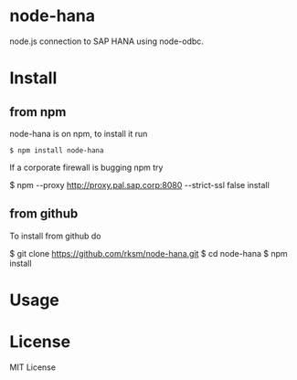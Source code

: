# node-hana

node.js connection to SAP HANA using node-odbc.

# Install

##  from npm

node-hana is on npm, to install it run

    $ npm install node-hana

If a corporate firewall is bugging npm try

   $ npm --proxy http://proxy.pal.sap.corp:8080 --strict-ssl false install

## from github

To install from github do

   $ git clone https://github.com/rksm/node-hana.git
   $ cd node-hana
   $ npm install

# Usage

# License

MIT License
